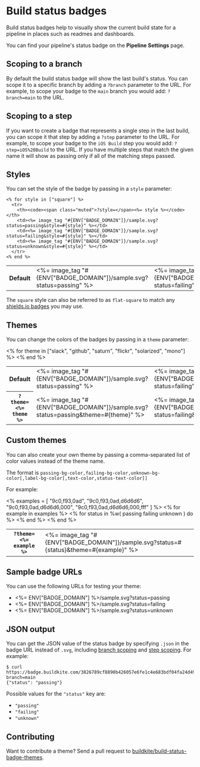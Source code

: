 # Build status badges

Build status badges help to visually show the current build state for a pipeline in places such as readmes and dashboards.

You can find your pipeline's status badge on the **Pipeline Settings** page.

## Scoping to a branch

By default the build status badge will show the last build's status. You can scope it to a specific branch by adding a `?branch` parameter to the URL. For example, to scope your badge to the `main` branch you would add: `?branch=main` to the URL.

## Scoping to a step

If you want to create a badge that represents a single step in the last build, you can scope it that step by adding a `?step` parameter to the URL. For example, to scope your badge to the `iOS Build` step you would add: `?step=iOS%20Build` to the URL. If you have multiple steps that match the given name it will show as passing only if all of the matching steps passed.

## Styles

You can set the style of the badge by passing in a `style` parameter:

<!-- vale off -->
<table class="status-badges__examples">
  <tbody>
    <tr>
      <th>Default</th>
      <td><%= image_tag "#{ENV["BADGE_DOMAIN"]}/sample.svg?status=passing" %></td>
      <td><%= image_tag "#{ENV["BADGE_DOMAIN"]}/sample.svg?status=failing" %></td>
      <td><%= image_tag "#{ENV["BADGE_DOMAIN"]}/sample.svg?status=unknown" %></td>
    </tr>

    <% for style in ["square"] %>
      <tr>
        <th><code><span class="muted">?style=</span><%= style %></code></th>
        <td><%= image_tag "#{ENV["BADGE_DOMAIN"]}/sample.svg?status=passing&style=#{style}" %></td>
        <td><%= image_tag "#{ENV["BADGE_DOMAIN"]}/sample.svg?status=failing&style=#{style}" %></td>
        <td><%= image_tag "#{ENV["BADGE_DOMAIN"]}/sample.svg?status=unknown&style=#{style}" %></td>
      </tr>
    <% end %>

  </tbody>
</table>
<!-- vale on -->

The `square` style can also be referred to as `flat-square` to match any [shields.io badges](http://shields.io) you may use.

## Themes

You can change the colors of the badges by passing in a `theme` parameter:

<!-- vale off -->
<table class="status-badges__examples">
  <tbody>
    <tr>
      <th>Default</th>
      <td><%= image_tag "#{ENV["BADGE_DOMAIN"]}/sample.svg?status=passing" %></td>
      <td><%= image_tag "#{ENV["BADGE_DOMAIN"]}/sample.svg?status=failing" %></td>
      <td><%= image_tag "#{ENV["BADGE_DOMAIN"]}/sample.svg?status=unknown" %></td>
    </tr>
    <% for theme in ["slack", "github", "saturn", "flickr", "solarized", "mono"] %>
      <tr>
        <th><code><span class="muted">?theme=</span><%= theme %></code></th>
        <td><%= image_tag "#{ENV["BADGE_DOMAIN"]}/sample.svg?status=passing&theme=#{theme}" %></td>
        <td><%= image_tag "#{ENV["BADGE_DOMAIN"]}/sample.svg?status=failing&theme=#{theme}" %></td>
        <td><%= image_tag "#{ENV["BADGE_DOMAIN"]}/sample.svg?status=unknown&theme=#{theme}" %></td>
      </tr>
    <% end %>
  </tbody>
</table>
<!-- vale on -->

## Custom themes

You can also create your own theme by passing a comma-separated list of color values instead of the theme name.

The format is `passing-bg-color,failing-bg-color,unknown-bg-color[,label-bg-color[,text-color,status-text-color]]`

For example:

<!-- vale off -->
<table class="status-badges__examples">
  <tbody>
    <%
      examples = [
        "9c0,f93,0ad",
        "9c0,f93,0ad,d6d6d6",
        "9c0,f93,0ad,d6d6d6,000",
        "9c0,f93,0ad,d6d6d6,000,fff"
      ]
    %>
    <% for example in examples %>
      <tr>
        <th><code><span class="muted">?theme=</span><%= example %></code></th>
        <% for status in %w( passing failing unknown ) do %>
          <td><%= image_tag "#{ENV["BADGE_DOMAIN"]}/sample.svg?status=#{status}&theme=#{example}" %></td>
        <% end %>
      </tr>
    <% end %>
  </tbody>
</table>
<!-- vale on -->

## Sample badge URLs

You can use the following URLs for testing your theme:

-   <%= ENV["BADGE_DOMAIN"] %>/sample.svg?status=passing
-   <%= ENV["BADGE_DOMAIN"] %>/sample.svg?status=failing
-   <%= ENV["BADGE_DOMAIN"] %>/sample.svg?status=unknown

## JSON output

You can get the JSON value of the status badge by specifying `.json` in the badge URL instead of `.svg`, including [branch scoping](#scoping-to-a-branch) and [step scoping](#scoping-to-a-step). For example:

```shell
$ curl https://badge.buildkite.com/3826789cf8890b426057e6fe1c4e683bdf04fa24d498885489.json?branch=main
{"status": "passing"}
```

Possible values for the `"status"` key are:

-   `"passing"`
-   `"failing"`
-   `"unknown"`

## Contributing

Want to contribute a theme? Send a pull request to [buildkite/build-status-badge-themes](https://github.com/buildkite/build-status-badge-themes).
